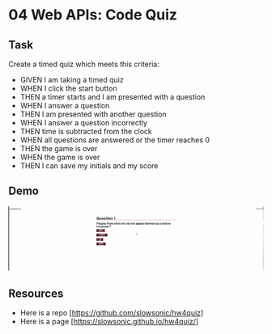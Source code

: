 # 04 Web APIs: Code Quiz

## Task

Create a timed quiz which meets this criteria:

- GIVEN I am taking a timed quiz
- WHEN I click the start button
- THEN a timer starts and I am presented with a question
- WHEN I answer a question
- THEN I am presented with another question
- WHEN I answer a question incorrectly
- THEN time is subtracted from the clock
- WHEN all questions are answered or the timer reaches 0
- THEN the game is over
- WHEN the game is over
- THEN I can save my initials and my score

## Demo

![The generator meets criteria](./assets/quizdemo.gif)

## Resources

- Here is a repo [https://github.com/slowsonic/hw4quiz]
- Here is a page [https://slowsonic.github.io/hw4quiz/]
